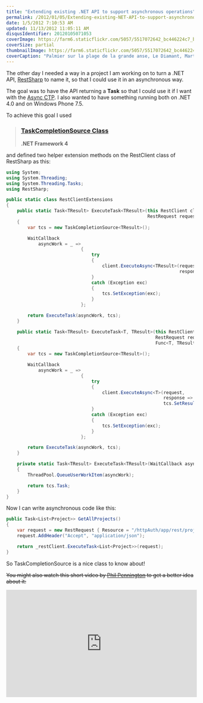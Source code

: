 ```yaml
---
title: "Extending existing .NET API to support asynchronous operations"
permalink: /2012/01/05/Extending-existing-NET-API-to-support-asynchronous-operations/
date: 1/5/2012 7:10:53 AM
updated: 11/13/2012 11:05:11 AM
disqusIdentifier: 20120105071053
coverImage: https://farm6.staticflickr.com/5057/5517072642_bc446224c7_b.jpg
coverSize: partial
thumbnailImage: https://farm6.staticflickr.com/5057/5517072642_bc446224c7_q.jpg
coverCaption: "Palmier sur la plage de la grande anse, Le Diamant, Martinique"
---
```

<!-- [![Palmier sur la plage de la grande anse du diamant](http://farm6.staticflickr.com/5057/5517072642_bc446224c7_m.jpg)](http://www.flickr.com/photos/laurentkempe/5517072642/ "Palmier sur la plage de la grande anse du diamant by Laurent Kempé, on Flickr") -->

The other day I needed a way in a project I am working on to turn a .NET API, [RestSharp](http://restsharp.org/) to name it, so that I could use it in an asynchronous way.
<!-- more -->

The goal was to have the API returning a **Task<TResult>** so that I could use it if I want with the [Async CTP](http://msdn.microsoft.com/en-us/vstudio/gg316360). I also wanted to have something running both on .NET 4.0 and on Windows Phone 7.5.

To achieve this goal I used 

> ### [TaskCompletionSource<TResult> Class](http://msdn.microsoft.com/en-us/library/dd449174.aspx)
> 
> **.NET Framework 4**

and defined two helper extension methods on the RestClient class of RestSharp as this:

```csharp
using System;
using System.Threading;
using System.Threading.Tasks;
using RestSharp;

public static class RestClientExtensions
{
    public static Task<TResult> ExecuteTask<TResult>(this RestClient client,
                                                     RestRequest request) where TResult : new()
    {
        var tcs = new TaskCompletionSource<TResult>();

        WaitCallback
            asyncWork = _ =>
                            {
                                try
                                {
                                    client.ExecuteAsync<TResult>(request,
                                                                 response => tcs.SetResult(response.Data));
                                }
                                catch (Exception exc)
                                {
                                    tcs.SetException(exc);
                                }
                            };

        return ExecuteTask(asyncWork, tcs);
    }

    public static Task<TResult> ExecuteTask<T, TResult>(this RestClient client,
                                                        RestRequest request,
                                                        Func<T, TResult> adapter) where T : new()
    {
        var tcs = new TaskCompletionSource<TResult>();

        WaitCallback
            asyncWork = _ =>
                            {
                                try
                                {
                                    client.ExecuteAsync<T>(request,
                                                           response =>
                                                           tcs.SetResult(adapter.Invoke(response.Data)));
                                }
                                catch (Exception exc)
                                {
                                    tcs.SetException(exc);
                                }
                            };

        return ExecuteTask(asyncWork, tcs);
    }

    private static Task<TResult> ExecuteTask<TResult>(WaitCallback asyncWork, TaskCompletionSource<TResult> tcs)
    {
        ThreadPool.QueueUserWorkItem(asyncWork);

        return tcs.Task;
    }
}
```

Now I can write asynchronous code like this:

```csharp
public Task<List<Project>> GetAllProjects()
{
    var request = new RestRequest { Resource = "/httpAuth/app/rest/projects", RootElement = "project" };
    request.AddHeader("Accept", "application/json");

    return _restClient.ExecuteTask<List<Project>>(request);
}
```

So TaskCompletionSource<T> is a nice class to know about!

~~You might also watch this short video by [Phil Pennington](http://channel9.msdn.com/Niners/philpenn) to get a better idea about it:~~

<iframe style="width: 512px; height: 288px" src="http://channel9.msdn.com/Blogs/philpenn/TaskCompletionSourceTResult/player?w=512&h=288" frameborder="0" scrolling="no"></iframe>
